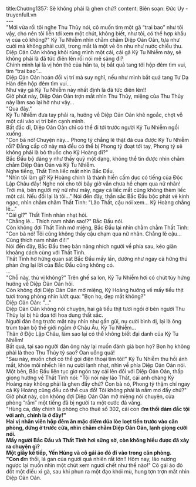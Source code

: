 title:Chương1357: Sẽ không phải là ghen chứ?
content:
Biên soạn: Đức Uy - truyenfull.vn<br>---<br>"Mới vừa rồi tôi nghe Thu Thủy nói, cô muốn tìm một gã “trai bao” như tôi vậy, cho nên tôi liền tới xem một chút, không biết, như tôi, có thể hợp khẩu vị của cô không?" Kỷ Tu Nhiễm nhìn chằm chằm Diệp Oản Oản, tựa như cười mà không phải cười, trong mắt là một vẻ ôn nhu như nước chiều thu.<br>Diệp Oản Oản không khỏi rùng mình một cái, cái gã Kỷ Tu Nhiễm này, sẽ không phải là đã tức điên lên rồi nói mê sảng đi?<br>Chính mình lại là vị hôn thê của hắn ta, bị bắt quả tang tới hộp đêm tìm vui, tìm “trai bao”...<br>Diệp Oản Oản hoán đổi vị trí mà suy nghĩ, nếu như mình bắt quả tang Tư Dạ Hàn đến hộp đêm tìm vui...<br>Như vậy gã Kỷ Tu Nhiễm này nhất định là đã tức điên lên!!<br>Giờ phút này, Diệp Oản Oản trợn mắt nhìn Thu Thủy, miệng của Thu Thủy này làm sao lại hở như vậy…<br>"Qua đây."<br>Kỷ Tu Nhiễm đưa tay phải ra, hướng về Diệp Oản Oản khẽ ngoắc, chợt vỗ một cái vào vị trí bên cạnh mình.<br>Bất đắc dĩ, Diệp Oản Oản chỉ có thể đi tới trước người Kỷ Tu Nhiễm ngồi xuống.<br>"Con bà nó! Chuyện này... Phong tỷ chẳng lẽ thật đã cua được Kỷ Tu Nhiễm rồi? Đẳng cấp cỡ này mà đều có thể bị Phong tỷ đoạt tới tay, Phong tỷ sẽ không phải là bỏ thuốc cho Kỷ Hoàng đi?"<br>Bắc Đẩu bộ dáng y như thấy quỷ một dạng, không thể tin được nhìn chằm chằm Diệp Oản Oản và Kỷ Tu Nhiễm.<br>Nghe tiếng, Thất Tinh liếc mắt nhìn Bắc Đẩu.<br>"Nhìn tôi làm gì? Kỷ Hoàng chính là thánh hiền cấm dục có tiếng của Độc Lập Châu đấy! Nghe nói cho tới bây giờ vẫn chưa hề chạm qua nữ nhân! Trời má, bên người mỹ nữ như mây, ngay cả liếc mắt cũng không thèm liếc một cái. Nếu đổi lại là tôi..." Nói đến đây, thần sắc Bắc Đẩu bộc phát vẻ kinh ngạc, nhìn chằm chằm Thất Tinh: "Lão Thất, cậu nói xem... Kỷ Hoàng chẳng lẽ..."<br>"Cái gì?" Thất Tinh nhàn nhạt hỏi.<br>"Chẳng lẽ... Thích nam nhân sao!?" Bắc Đẩu nói.<br>Còn không đợi Thất Tinh mở miệng, Bắc Đẩu lại nhìn chằm chằm Thất Tinh: "Con bà nó! Tôi cũng không thấy cậu chạm qua nữ nhân. Chẳng lẽ cậu... Cũng thích nam nhân đi!!"<br>Nói đến đây, Bắc Đẩu theo bản năng nhích người về phía sau, kéo giãn khoảng cách cùng với Thất Tinh.<br>Thất Tinh hờ hững quan sát Bắc Đẩu mấy lần, dường như ngay cả hứng thú phản ứng lại lời của Bắc Đẩu cũng không có.<br>...<br>"Chỗ này, thú vị không?" Trên ghế sa lon, Kỷ Tu Nhiễm hơi có chút tùy hứng hướng về Diệp Oản Oản hỏi.<br>Còn không đợi Diệp Oản Oản mở miệng, Kỷ Hoàng hướng về mấy tiểu thịt tươi trong phòng nhìn lướt qua: "Bọn họ, đẹp mắt không?"<br>Diệp Oản Oản: "..."<br>Diệp Oản Oản không nói chuyện, hai gã tiểu thịt tươi ngồi ở bên người Thu Thủy lại bị hù dọa tới hoa dung thất sắc.<br>Người đàn ông trước mặt này nhìn như gần gũi, nụ cười bình dị, lại là ông trùm toàn bộ thế giới ngầm ở Châu Âu, Kỷ Tu Nhiễm…<br>Thân ở Độc Lập Châu, làm sao lại có thể không biết đại danh của Kỷ Tu Nhiễm!<br>Bất quá, tại sao người đàn ông này lại muốn đánh giá bọn họ? Bọn họ không phải là theo Thu Thủy tỷ sao? Oan uổng quá!<br>"Sau này, muốn chơi có thể gọi điện thoại tìm tôi!" Kỷ Tu Nhiễm thu hồi ánh mắt, khóe môi nhếch lên nụ cười lạnh nhạt, nhìn về phía Diệp Oản Oản nói.<br>Một bên, Bắc Đẩu liên tục giơ ngón tay cái lên đối với Diệp Oản Oản, thấp giọng hướng về Thất Tinh nói: "Tôi nói này lão Thất, cái anh chàng Kỷ Hoàng này không phải là ghen đấy chứ? Con bà nó, Phong tỷ thậm chí ngay cả Kỷ Hoàng cũng đều có thể cua đổ! Tôi không phải là nằm mơ đấy chứ?"<br>Giờ phút này, còn không đợi Diệp Oản Oản mở miệng nói chuyện, cửa phòng “rầm” một tiếng đã bị người ta một cước đá văng.<br>"Hùng ca, đây chính là phòng cho thuê số 302, cái con đ**m thối dám đắc tội với anh, chính là ở đây!"<br>Hai vị nhân viên hộp đêm ăn mặc diêm dúa lòe loẹt tiến trước vào căn phòng, đứng ở trước cửa, nhìn chằm chằm Diệp Oản Oản, lạnh giọng cười nói.<br>Mấy người Bắc Đẩu và Thất Tinh hơi sững sờ, còn không hiểu được đã xảy ra chuyện gì?<br>Một giây kế tiếp, Yến Hùng và cô gái áo đỏ đi vào trong căn phòng.<br>"Con đ**m thối, lá gan của ngươi quả nhiên rất lớn!! Hôm nay, lão nương ngược lại muốn nhìn một chút xem ngươi chết như thế nào!" Cô gái áo đỏ đốt một điếu xì gà, sau khi phun ra một đạo khói mù, hung tợn trợn mắt nhìn Diệp Oản Oản.